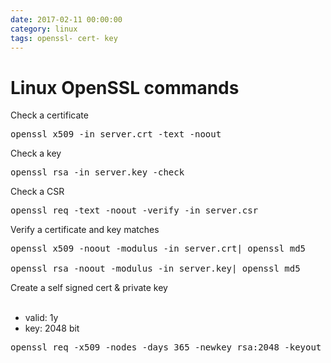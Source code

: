 ```yaml
--- 
date: 2017-02-11 00:00:00
category: linux
tags: openssl- cert- key
---
```

# Linux OpenSSL commands

Check a certificate

<pre>openssl x509 -in server.crt -text -noout</pre>
Check a key
    
<pre>openssl rsa -in server.key -check</pre>
Check a CSR
<pre>openssl req -text -noout -verify -in server.csr</pre>
Verify a certificate and key matches
<pre>openssl x509 -noout -modulus -in server.crt| openssl md5<br>
openssl rsa -noout -modulus -in server.key| openssl md5</pre>
Create a self signed cert & private key<br><br>
- valid: 1y<br>
- key: 2048 bit

<pre>openssl req -x509 -nodes -days 365 -newkey rsa:2048 -keyout selfsigned.key -out selfsigned.crt</pre>

